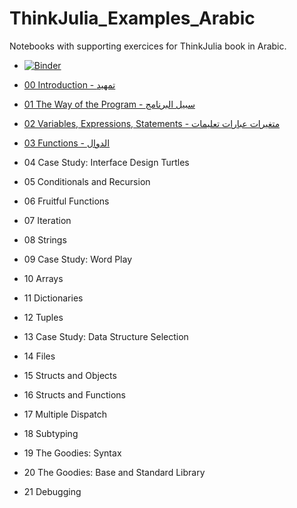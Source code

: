 # ThinkJulia_Examples_Arabic
Notebooks with supporting exercices for ThinkJulia book in Arabic.

- [![Binder](http://mybinder.org/badge_logo.svg)](https://mybinder.org/v2/gh/faris-digital/ThinkJulia_Examples_Arabic/master)


+ [00 Introduction - تمهيد](https://nbviewer.jupyter.org/github/faris-digital/ThinkJulia_Examples_Arabic/blob/master/notebooks/00_Introduction.ipynb)
 

+ [01 The Way of the Program - سبيل البرنامج](https://nbviewer.jupyter.org/github/faris-digital/ThinkJulia_Examples_Arabic/blob/master/notebooks/01_the_way_of_the_program.ipynb)

+ [02 Variables, Expressions, Statements - متغيرات عبارات تعليمات](https://nbviewer.jupyter.org/github/faris-digital/ThinkJulia_Examples_Arabic/blob/master/notebooks/02_Variables_Expressions_Statements.ipynb)

+ [03 Functions - الدوال](https://nbviewer.jupyter.org/github/faris-digital/ThinkJulia_Examples_Arabic/blob/master/notebooks/03_Variables.ipynb)

+ 04 Case Study: Interface Design Turtles

+ 05 Conditionals and Recursion

+ 06 Fruitful Functions

+ 07 Iteration

+ 08 Strings

+ 09 Case Study: Word Play

+ 10 Arrays

+ 11 Dictionaries

+ 12 Tuples

+ 13 Case Study: Data Structure Selection

+ 14 Files

+ 15 Structs and Objects

+ 16 Structs and Functions

+ 17 Multiple Dispatch

+ 18 Subtyping

+ 19 The Goodies: Syntax

+ 20 The Goodies: Base and Standard Library

+ 21 Debugging
